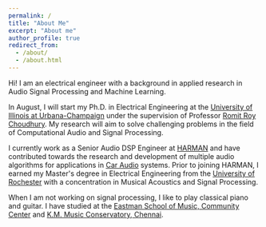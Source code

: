 ```yaml
---
permalink: /
title: "About Me"
excerpt: "About me"
author_profile: true
redirect_from: 
  - /about/
  - /about.html
---
```


Hi! I am an electrical engineer with a background in applied research in Audio Signal Processing and Machine Learning. 

In August, I will start my Ph.D. in Electrical Engineering at the [University of Illinois at Urbana-Champaign](https://ece.illinois.edu) under the supervision of Professor [Romit Roy Choudhury](http://croy.web.engr.illinois.edu). My research will aim to solve challenging problems in the field of Computational Audio and Signal Processing. 

I currently work as a Senior Audio DSP Engineer at [HARMAN](https://www.harman.com) and have contributed towards the research and development of multiple audio algorithms for applications in [Car Audio](https://car.harman.com/solutions/car-audio) systems. Prior to joining HARMAN, I earned my Master's degree in Electrical Engineering from the [University of Rochester](https://www.rochester.edu) with a concentration in Musical Acoustics and Signal Processing.

When I am not working on signal processing, I like to play classical piano and  guitar. I have studied at the [Eastman School of Music, Community Center](https://www.esm.rochester.edu/community/) and [K.M. Music Conservatory, Chennai](https://www.kmmc.in).

